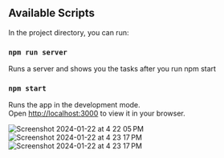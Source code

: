 ## Available Scripts

In the project directory, you can run:

### `npm run server`

Runs a server and shows you the tasks after you run npm start


### `npm start`

Runs the app in the development mode.\
Open [http://localhost:3000](http://localhost:3000) to view it in your browser.


![Screenshot 2024-01-22 at 4 22 05 PM](https://github.com/Andr11P/Tasktracker-react/assets/128001519/f092f941-7e7a-4af6-bec9-39f7a322bd63)
![Screenshot 2024-01-22 at 4 23 17 PM](https://github.com/Andr11P/Tasktracker-react/assets/128001519/2593194b-95a5-4c5d-b7f0-7911c659172b)
![Screenshot 2024-01-22 at 4 23 17 PM](https://github.com/Andr11P/Tasktracker-react/assets/128001519/05a3773e-ee7c-4711-9dfd-c79a62f3e790)
